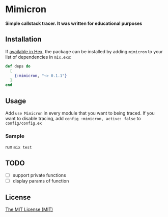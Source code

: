 # Mimicron

**Simple callstack tracer. It was written for educational purposes**

## Installation

If [available in Hex](https://hex.pm/docs/publish), the package can be installed
by adding `mimicron` to your list of dependencies in `mix.exs`:

```elixir
def deps do
  [
    {:mimicron, "~> 0.1.1"}
  ]
end
```

## Usage

Add `use Mimicron` in every module that you want to being traced.
If you want to disable tracing, add `config :mimicron, active: false` to `config/config.ex`

### Sample

run `mix test`

## TODO

- [ ] support private functions
- [ ] display params of function

## License

[The MIT License (MIT)](LICENSE.md)